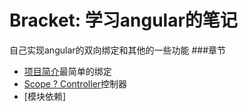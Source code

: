 # Bracket: 学习angular的笔记
自己实现angular的双向绑定和其他的一些功能
###章节
* [项目简介](ch1/readme.md#项目简介)最简单的绑定
* [Scope ? Controller](ch2/readme.md#interpolation)控制器
* [模块依赖]